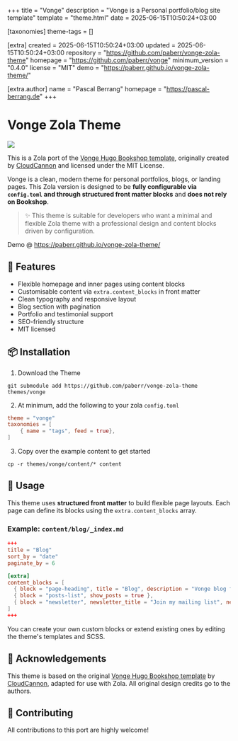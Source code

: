 
+++
title = "Vonge"
description = "Vonge is a Personal portfolio/blog site template"
template = "theme.html"
date = 2025-06-15T10:50:24+03:00

[taxonomies]
theme-tags = []

[extra]
created = 2025-06-15T10:50:24+03:00
updated = 2025-06-15T10:50:24+03:00
repository = "https://github.com/paberr/vonge-zola-theme"
homepage = "https://github.com/paberr/vonge"
minimum_version = "0.4.0"
license = "MIT"
demo = "https://paberr.github.io/vonge-zola-theme/"

[extra.author]
name = "Pascal Berrang"
homepage = "https://pascal-berrang.de"
+++        

# Vonge Zola Theme
![](screenshot.png)

This is a Zola port of the [Vonge Hugo Bookshop template](https://github.com/CloudCannon/vonge-hugo-bookshop-template), originally created by [CloudCannon](https://cloudcannon.com/) and licensed under the MIT License.

Vonge is a clean, modern theme for personal portfolios, blogs, or landing pages. This Zola version is designed to be **fully configurable via `config.toml` and through structured front matter blocks** and **does not rely on Bookshop**.

> ✨ This theme is suitable for developers who want a minimal and flexible Zola theme with a professional design and content blocks driven by configuration.

Demo @ https://paberr.github.io/vonge-zola-theme/

## 🚀 Features

* Flexible homepage and inner pages using content blocks
* Customisable content via `extra.content_blocks` in front matter
* Clean typography and responsive layout
* Blog section with pagination
* Portfolio and testimonial support
* SEO-friendly structure
* MIT licensed

## 📦 Installation

1. Download the Theme

```
git submodule add https://github.com/paberr/vonge-zola-theme themes/vonge
```

2. At minimum, add the following to your zola `config.toml`

```toml
theme = "vonge"
taxonomies = [
    { name = "tags", feed = true},
]
```

3. Copy over the example content to get started

```
cp -r themes/vonge/content/* content
```

## 👷 Usage

This theme uses **structured front matter** to build flexible page layouts. Each page can define its blocks using the `extra.content_blocks` array.

### Example: `content/blog/_index.md`

```toml
+++
title = "Blog"
sort_by = "date"
paginate_by = 6

[extra]
content_blocks = [
  { block = "page-heading", title = "Blog", description = "Vonge blog features productivity, tips, inspiration and strategies for massive profits. Find out how to set up a successful blog or how to make yours even better!" },
  { block = "posts-list", show_posts = true },
  { block = "newsletter", newsletter_title = "Join my mailing list", newsletter_description = "Get inspiration, updates and, cool stuff!", newsletter_identifier = "", newsletter_button = "Subscribe" }
]
+++
```

You can create your own custom blocks or extend existing ones by editing the theme's templates and SCSS.

## 🙏 Acknowledgements

This theme is based on the original [Vonge Hugo Bookshop template](https://github.com/CloudCannon/vonge-hugo-bookshop-template) by [CloudCannon](https://cloudcannon.com/), adapted for use with Zola. All original design credits go to the authors.

## 📄 Contributing

All contributions to this port are highly welcome!

        